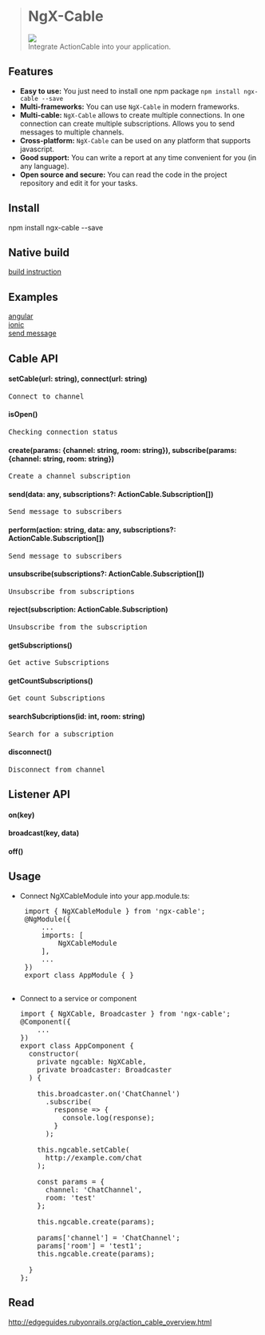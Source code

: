 > <h1>NgX-Cable</h1>
> <img src="https://travis-ci.org/travis-ci/travis-web.svg?branch=master" /><br>
> Integrate ActionCable into your application.

Features
-----------------------------------
- <b>Easy to use:</b> You just need to install one npm package <code>npm install ngx-cable --save</code>
- <b>Multi-frameworks:</b> You can use <code>NgX-Cable</code> in modern frameworks.
- <b>Multi-cable:</b> <code>NgX-Cable</code> allows to create multiple connections. In one connection can create multiple subscriptions. Allows you to send messages to multiple channels.
- <b>Cross-platform:</b> <code>NgX-Cable</code> can be used on any platform that supports javascript.
- <b>Good support:</b> You can write a report at any time convenient for you (in any language).
- <b>Open source and secure:</b> You can read the code in the project repository and edit it for your tasks.

Install
-----------------------------------
npm install ngx-cable --save

Native build
-----------------------------------
<a href="https://github.com/isopen/ngx-cable/blob/master/out_dir/native_build.help.md">build instruction</a>

Examples
-----------------------------------
<a href="https://goo.gl/sMmKpC" target="_blank">angular</a><br>
<a href="https://github.com/isopen/examples-ngx-cable/blob/master/ionic/src/app/app.component.ts" target="_blank">ionic</a><br>
<a href="https://github.com/isopen/soc/blob/master/frontend/src/app/page/page.service.ts" target="_blank">send message</a>

Cable API
-----------------------------------
#### setCable(url: string), connect(url: string)
<pre>
Connect to channel
</pre>

#### isOpen()
<pre>
Сhecking connection status
</pre>

#### create(params: {channel: string, room: string}), subscribe(params: {channel: string, room: string})<br>
<pre>
Create a channel subscription
</pre>

#### send(data: any, subscriptions?: ActionCable.Subscription[])<br>
<pre>
Send message to subscribers
</pre>

#### perform(action: string, data: any, subscriptions?: ActionCable.Subscription[])<br>
<pre>
Send message to subscribers
</pre>

#### unsubscribe(subscriptions?: ActionCable.Subscription[])<br>
<pre>
Unsubscribe from subscriptions
</pre>

#### reject(subscription: ActionCable.Subscription)<br>
<pre>
Unsubscribe from the subscription
</pre>

#### getSubscriptions()
<pre>
Get active Subscriptions
</pre>

#### getCountSubscriptions()
<pre>
Get count Subscriptions
</pre>

#### searchSubcriptions(id: int, room: string)
<pre>
Search for a subscription
</pre>

#### disconnect()
<pre>
Disconnect from channel
</pre>

Listener API
-----------------------------------

#### on(key)

#### broadcast(key, data)

#### off()

Usage
-----------------------------------

 - Connect NgXCableModule into your app.module.ts:
    <pre>
    import { NgXCableModule } from 'ngx-cable';
    @NgModule({
        ...
        imports: [
            NgXCableModule
        ],
        ...
    })
    export class AppModule { }
    </pre>

 -  Connect to a service or component
    <pre>
    import { NgXCable, Broadcaster } from 'ngx-cable';
    @Component({
        ...
    })
    export class AppComponent {
      constructor(
        private ngcable: NgXCable,
        private broadcaster: Broadcaster
      ) {

        this.broadcaster.on('ChatChannel')
          .subscribe(
            response => {
              console.log(response);
            }
          );

        this.ngcable.setCable(
          http://example.com/chat
        );

        const params = {
          channel: 'ChatChannel',
          room: 'test'
        };

        this.ngcable.create(params);

        params['channel'] = 'ChatChannel';
        params['room'] = 'test1';
        this.ngcable.create(params);

      }
    };
    </pre>

Read
-----------------------------------
http://edgeguides.rubyonrails.org/action_cable_overview.html
